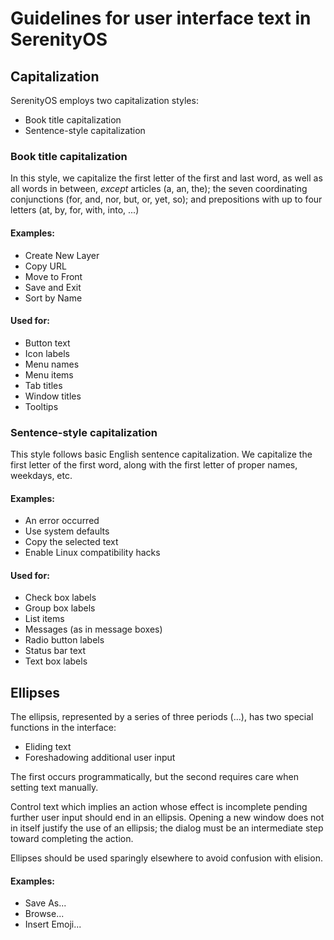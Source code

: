 # Guidelines for user interface text in SerenityOS

## Capitalization

SerenityOS employs two capitalization styles:

-   Book title capitalization
-   Sentence-style capitalization

### Book title capitalization

In this style, we capitalize the first letter of the first and last word,
as well as all words in between, _except_ articles (a, an, the);
the seven coordinating conjunctions (for, and, nor, but, or, yet, so);
and prepositions with up to four letters (at, by, for, with, into, ...)

#### Examples:

-   Create New Layer
-   Copy URL
-   Move to Front
-   Save and Exit
-   Sort by Name

#### Used for:

-   Button text
-   Icon labels
-   Menu names
-   Menu items
-   Tab titles
-   Window titles
-   Tooltips

### Sentence-style capitalization

This style follows basic English sentence capitalization.
We capitalize the first letter of the first word, along with the first letter
of proper names, weekdays, etc.

#### Examples:

-   An error occurred
-   Use system defaults
-   Copy the selected text
-   Enable Linux compatibility hacks

#### Used for:

-   Check box labels
-   Group box labels
-   List items
-   Messages (as in message boxes)
-   Radio button labels
-   Status bar text
-   Text box labels

## Ellipses

The ellipsis, represented by a series of three periods (...), has two special
functions in the interface:

-   Eliding text
-   Foreshadowing additional user input

The first occurs programmatically, but the second requires care when setting
text manually.

Control text which implies an action whose effect is incomplete pending further
user input should end in an ellipsis. Opening a new window does not in itself
justify the use of an ellipsis; the dialog must be an intermediate step toward
completing the action.

Ellipses should be used sparingly elsewhere to avoid confusion with elision.

#### Examples:

-   Save As...
-   Browse...
-   Insert Emoji...

